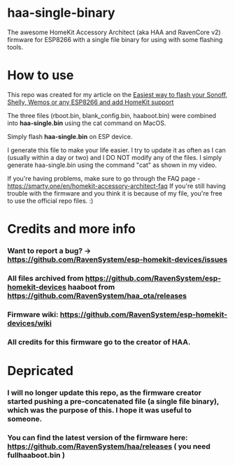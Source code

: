 # haa-single-binary
The awesome HomeKit Accessory Architect (aka HAA and RavenCore v2) firmware for ESP8266 with a single file binary for using with some flashing tools.

# How to use

This repo was created for my article on the [Easiest way to flash your Sonoff, Shelly, Wemos or any ESP8266 and add HomeKit support](https://smarty.one/posts/easiest-way-to-flash-your-sonoff-shelly-wemos-or-any-esp8266)

The three files (rboot.bin, blank_config.bin, haaboot.bin) were combined into **haa-single.bin** using the cat command on MacOS.

Simply flash **haa-single.bin** on ESP device.

I generate this file to make your life easier. I try to update it as often as I can (usually within a day or two) and I DO NOT modify any of the files. I simply generate haa-single.bin using the command "cat" as shown in my video. 

If you're having problems, make sure to go through the FAQ page - https://smarty.one/en/homekit-accessory-architect-faq
If you're still having trouble with the firmware and you think it is because of my file, you're free to use the official repo files. :)

# Credits and more info

### Want to report a bug? -> https://github.com/RavenSystem/esp-homekit-devices/issues

### All files archived from https://github.com/RavenSystem/esp-homekit-devices haaboot from https://github.com/RavenSystem/haa_ota/releases


### Firmware wiki: https://github.com/RavenSystem/esp-homekit-devices/wiki

### All credits for this firmware go to the creator of HAA.

# Depricated

### I will no longer update this repo, as the firmware creator started pushing a pre-concatenated file (a single file binary), which was the purpose of this. I hope it was useful to someone.
### You can find the latest version of the firmware here: https://github.com/RavenSystem/haa/releases ( you need fullhaaboot.bin )
